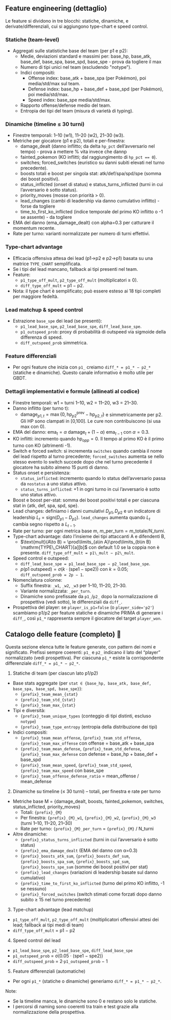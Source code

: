 ## Feature engineering (dettaglio)

Le feature si dividono in tre blocchi: statiche, dinamiche, e derivate/differenziali, cui si aggiungono type-chart e speed control.

### Statiche (team-level)

- Aggregati sulle statistiche base del team (per p1 e p2):
  - Medie, deviazioni standard e massimi per: base_hp, base_atk, base_def, base_spa, base_spd, base_spe - prova da togliere il max
  - Numero di tipi unici nel team (escludendo "notype").
  - Indici compositi:
    - Offense index: base_atk + base_spa (per Pokémon), poi media/std/max sul team.
    - Defense index: base_hp + base_def + base_spd (per Pokémon), poi media/std/max.
    - Speed index: base_spe media/std/max.
  - Rapporto offense/defense medio del team.
  - Entropia dei tipi del team (misura di varietà di typing).

### Dinamiche (timeline ≤ 30 turni)

- Finestre temporali: 1–10 (w1), 11–20 (w2), 21–30 (w3).
- Metriche per giocatore (p1 e p2), totali e per-finestra:
  - damage_dealt (danno inflitto; da delta `hp_pct` dell’avversario nel tempo) - prova a mettere % vita invece che dannp
  - fainted_pokemon (KO inflitti; dal raggiungimento di `hp_pct == 0`).
  - switches; forced_switches (euristico su danni subiti elevati nel turno precedente).
  - boosts totali e boost per singola stat: atk/def/spa/spd/spe (somma dei boost positivi).
  - status_inflicted (onset di status) e status_turns_inflicted (turni in cui l’avversario è sotto status).
  - priority_moves (mosse con priorità > 0).
  - lead_changes (cambi di leadership via danno cumulativo inflitto) - forse da togliere
  - time_to_first_ko_inflicted (indice temporale del primo KO inflitto o -1 se assente) - da togliere
- EMA del danno (ema_damage_dealt) con alpha=0.3 per catturare il momentum recente.
- Rate per turno: varianti normalizzate per numero di turni effettivi.

### Type-chart advantage

- Efficacia offensiva attesa dei lead (p1→p2 e p2→p1) basata su una matrice `TYPE_CHART` semplificata.
- Se i tipi del lead mancano, fallback ai tipi presenti nel team.
- Feature:
  - `p1_type_off_mult`, `p2_type_off_mult` (moltiplicatori ≥ 0).
  - `diff_type_off_mult` = p1 − p2.
- Nota: il type chart è semplificato; può essere esteso ai 18 tipi completi per maggiore fedeltà.

### Lead matchup & speed control

- Estrazione `base_spe` dei lead (se presenti):
  - `p1_lead_base_spe`, `p2_lead_base_spe`, `diff_lead_base_spe`.
  - `p1_outspeed_prob`: proxy di probabilità di outspeed via sigmoide della differenza di speed.
  - `diff_outspeed_prob` simmetrica.

### Feature differenziali

- Per ogni feature che inizia con `p1_` creiamo `diff_* = p1_* − p2_*` (statiche e dinamiche). Questo canale informativo è molto utile per GBDT.

### Dettagli implementativi e formule (allineati al codice)

- Finestre temporali: w1 = turni 1–10, w2 = 11–20, w3 = 21–30.
- Danno inflitto (per turno t):
  - $\text{damage}_{p1,t} = \max\{0, \mathrm{hp}^{\text{prev}}_{p2} - \mathrm{hp}_{p2,t}\}$ e simmetricamente per p2. Gli HP sono clampati in [0,100]. Le cure non contribuiscono (si usa max con 0).
- EMA del danno: $\mathrm{ema}_t = \alpha\ \text{damage}_t + (1-\alpha)\ \mathrm{ema}_{t-1}$ con $\alpha = 0.3$.
- KO inflitti: incremento quando $\mathrm{hp}_{opp} = 0$. Il tempo al primo KO è il primo turno con KO (altrimenti -1).
- Switch e forced switch: si incrementa `switches` quando cambia il nome del lead rispetto al turno precedente; `forced_switches` aumenta se nello stesso evento lo switch succede dopo che nel turno precedente il giocatore ha subito almeno 15 punti di danno.
- Status onset e persistenza:
  - `status_inflicted`: incremento quando lo status dell’avversario passa da `nostatus` a uno status attivo.
  - `status_turns_inflicted`: +1 in ogni turno in cui l’avversario è sotto uno status attivo.
- Boost e boost per-stat: somma dei boost positivi totali e per ciascuna stat in {atk, def, spa, spd, spe}.
- Lead changes: definiamo i danni cumulativi $D_{p1}, D_{p2}$ e un indicatore di leadership $L_t=\text{sign}(D_{p1}-D_{p2})$. `lead_changes` aumenta quando $L_t$ cambia segno rispetto a $L_{t-1}$.
- Rate per turno: per ogni metrica base m, $m\_\text{per\_turn} = m\_\text{totale} / N\_{turni}$.
- Type-chart advantage: dato l’insieme dei tipi attaccanti A e difendenti B,
  - $\text{mult}(A\to B) = \prod\limits_{a\in A}\prod\limits_{b\in B} \mathrm{TYPE\_CHART}[a][b]$ con default 1.0 se la coppia non è presente. `diff_type_off_mult = p1\_mult − p2\_mult`.
- Speed control e outspeed:
  - `diff_lead_base_spe = p1_lead_base_spe − p2_lead_base_spe`.
  - $p(\text{p1 outspeed}) = \sigma(k\cdot(\mathrm{spe1}-\mathrm{spe2}))$ con $k=0.05$; `diff_outspeed_prob = 2p − 1`.
- Nomenclatura colonne:
  - Suffix finestra: `_w1`, `_w2`, `_w3` per 1–10, 11–20, 21–30.
  - Variante normalizzata: `_per_turn`.
  - Dinamiche sono prefissate da `p1_`/`p2_` dopo la normalizzazione di prospettiva (vedi sotto), le differenziali da `diff_`.
- Prospettiva del player: se `player_is_p1=false` (o `player_side='p2'`) scambiamo p1/p2 per feature statiche e dinamiche PRIMA di generare i `diff_`, così `p1_*` rappresenta sempre il giocatore del target `player_won`.
## Catalogo delle feature (completo) 🧭

Questa sezione elenca tutte le feature generate, con pattern dei nomi e significato. Prefissi sempre coerenti: `p1_` e `p2_` indicano il lato del “player” normalizzato (vedi prospettiva). Per ciascuna `p1_*` esiste la corrispondente differenziale `diff_* = p1_* − p2_*`.

1) Statiche di team (per ciascun lato p1/p2)
- Base stats aggregate (per `stat ∈ {base_hp, base_atk, base_def, base_spa, base_spd, base_spe}`):
  - `{prefix}_team_mean_{stat}`
  - `{prefix}_team_std_{stat}`
  - `{prefix}_team_max_{stat}`
- Tipi e diversità:
  - `{prefix}_team_unique_types` (conteggio di tipi distinti, escluso `notype`)
  - `{prefix}_team_type_entropy` (entropia della distribuzione dei tipi)
- Indici compositi:
  - `{prefix}_team_mean_offense`, `{prefix}_team_std_offense`, `{prefix}_team_max_offense` con offense = base_atk + base_spa
  - `{prefix}_team_mean_defense`, `{prefix}_team_std_defense`, `{prefix}_team_max_defense` con defense = base_hp + base_def + base_spd
  - `{prefix}_team_mean_speed`, `{prefix}_team_std_speed`, `{prefix}_team_max_speed` con base_spe
  - `{prefix}_team_offense_defense_ratio` = mean_offense / mean_defense

2) Dinamiche su timeline (≤ 30 turni) – totali, per finestra e rate per turno
- Metriche base M = {damage_dealt, boosts, fainted_pokemon, switches, status_inflicted, priority_moves}
  - Totali: `{prefix}_{M}`
  - Per finestra: `{prefix}_{M}_w1`, `{prefix}_{M}_w2`, `{prefix}_{M}_w3` (turni 1–10, 11–20, 21–30)
  - Rate per turno: `{prefix}_{M}_per_turn` = `{prefix}_{M}` / N_turni
- Altre dinamiche:
  - `{prefix}_status_turns_inflicted` (turni in cui l’avversario è sotto status)
  - `{prefix}_ema_damage_dealt` (EMA del danno con α=0.3)
  - `{prefix}_boosts_atk_sum`, `{prefix}_boosts_def_sum`, `{prefix}_boosts_spa_sum`, `{prefix}_boosts_spd_sum`, `{prefix}_boosts_spe_sum` (somme dei boost positivi per stat)
  - `{prefix}_lead_changes` (variazioni di leadership basate sul danno cumulativo)
  - `{prefix}_time_to_first_ko_inflicted` (turno del primo KO inflitto, -1 se nessuno)
  - `{prefix}_forced_switches` (switch stimati come forzati dopo danno subito ≥ 15 nel turno precedente)

3) Type-chart advantage (lead matchup)
- `p1_type_off_mult`, `p2_type_off_mult` (moltiplicatori offensivi attesi dei lead; fallback ai tipi medi di team)
- `diff_type_off_mult` = p1 − p2

4) Speed control del lead
- `p1_lead_base_spe`, `p2_lead_base_spe`, `diff_lead_base_spe`
- `p1_outspeed_prob` = σ(0.05 · (spe1 − spe2))
- `diff_outspeed_prob` = 2·`p1_outspeed_prob` − 1

5) Feature differenziali (automatiche)
- Per ogni `p1_*` (statiche o dinamiche) generiamo `diff_* = p1_* − p2_*`.

Note:
- Se la timeline manca, le dinamiche sono 0 e restano solo le statiche.
- I percorsi di naming sono coerenti tra train e test grazie alla normalizzazione della prospettiva.
